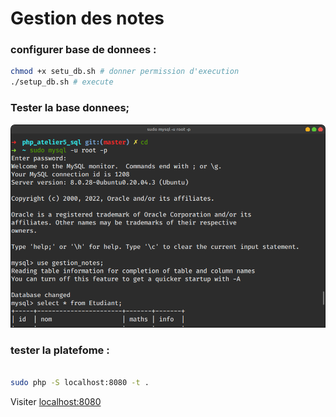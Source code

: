 # Gestion des notes 

### configurer base de donnees :

```bash
chmod +x setu_db.sh # donner permission d'execution
./setup_db.sh # execute
```
### Tester la base donnees;

![tester](Screenshot%20from%202022-04-17%2023-10-53.png)


### tester la platefome :

```bash

sudo php -S localhost:8080 -t .

```

Visiter [localhost:8080](http://localhost:8080)

